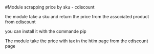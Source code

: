#Module scrapping price by sku - cdiscount

the module take a sku and return the price from the associated product from cdiscount

you can install it with the commande pip


The module take the price with tax in the htlm page from the cdiscount page
